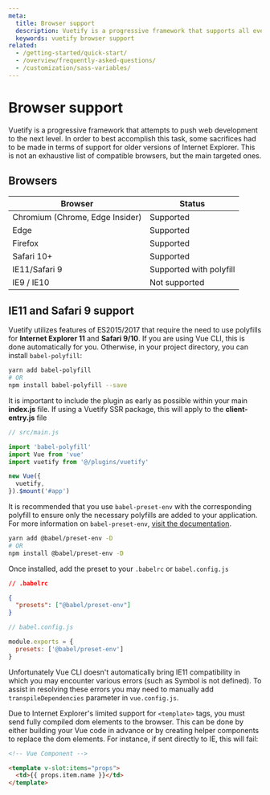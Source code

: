 ```yaml
---
meta:
  title: Browser support
  description: Vuetify is a progressive framework that supports all evergreen browsers and IE11 / Safari with polyfill.
  keywords: vuetify browser support
related:
  - /getting-started/quick-start/
  - /overview/frequently-asked-questions/
  - /customization/sass-variables/
---
```


# Browser support

Vuetify is a progressive framework that attempts to push web development to the next level. In order to best accomplish this task, some sacrifices had to be made in terms of support for older versions of Internet Explorer. This is not an exhaustive list of compatible browsers, but the main targeted ones.

<entry-ad />

## Browsers

| Browser | Status |
| ------- | ------ |
| Chromium (Chrome, Edge Insider) | Supported |
| Edge | Supported |
| Firefox | Supported |
| Safari 10+ | Supported |
| IE11/Safari 9 | Supported with polyfill |
| IE9 / IE10 | Not supported |

## IE11 and Safari 9 support

Vuetify utilizes features of ES2015/2017 that require the need to use polyfills for **Internet Explorer 11** and **Safari 9/10**. If you are using Vue CLI, this is done automatically for you. Otherwise, in your project directory, you can install `babel-polyfill`:

```bash
yarn add babel-polyfill
# OR
npm install babel-polyfill --save
```

It is important to include the plugin as early as possible within your main **index.js** file. If using a Vuetify SSR package, this will apply to the **client-entry.js** file

```js
// src/main.js

import 'babel-polyfill'
import Vue from 'vue'
import vuetify from '@/plugins/vuetify'

new Vue({
  vuetify,
}).$mount('#app')
```

It is recommended that you use `babel-preset-env` with the corresponding polyfill to ensure only the necessary polyfills are added to your application. For more information on `babel-preset-env`, [visit the documentation](https://babeljs.io/docs/en/next/babel-preset-env.html).

```bash
yarn add @babel/preset-env -D
# OR
npm install @babel/preset-env -D
```

Once installed, add the preset to your `.babelrc` or `babel.config.js`

```json
// .babelrc

{
  "presets": ["@babel/preset-env"]
}
```

```js
// babel.config.js

module.exports = {
  presets: ['@babel/preset-env']
}
```

<alert type="info">

  Unfortunately Vue CLI doesn't automatically bring IE11 compatibility in which you may encounter various errors (such as Symbol is not defined). To assist in resolving these errors you may need to manually add `transpileDependencies` parameter in `vue.config.js`.

</alert>

Due to Internet Explorer's limited support for `<template>` tags, you must send fully compiled dom elements to the browser. This can be done by either building your Vue code in advance or by creating helper components to replace the dom elements. For instance, if sent directly to IE, this will fail:

```html
<!-- Vue Component -->

<template v-slot:items="props">
  <td>{‌{ props.item.name }‌}</td>
</template>
```

<backmatter />
